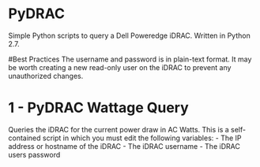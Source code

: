 # PyDRAC
Simple Python scripts to query a Dell Poweredge iDRAC.
Written in Python 2.7.

#Best Practices
The username and password is in plain-text format.
It may be worth creating a new read-only user on the iDRAC to prevent any unauthorized changes.

# 1 - PyDRAC Wattage Query
Queries the iDRAC for the current power draw in AC Watts.
This is a self-contained script in which you must edit the following variables:
<IDRAC ADDRESS> - The IP address or hostname of the iDRAC
<IDRAC USERNAME> - The iDRAC username
<IDRAC PASSWORD> - The iDRAC users password


